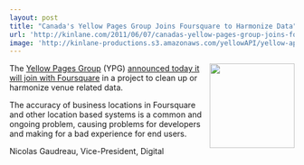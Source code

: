 ```yaml
---
layout: post
title: "Canada's Yellow Pages Group Joins Foursquare to Harmonize Data"
url: 'http://kinlane.com/2011/06/07/canadas-yellow-pages-group-joins-foursquare-to-harmonize-data/'
image: 'http://kinlane-productions.s3.amazonaws.com/yellowAPI/yellow-api.jpg'
---
```


[<img class="c1" src="http://kinlane-productions.s3.amazonaws.com/yellowAPI/yellow-api.jpg" alt="" width="150" align="right" />][1]The [Yellow Pages Group][2] (YPG) [announced today it will join with Foursquare][3] in a project to clean up or harmonize venue related data.

The accuracy of business locations in Foursquare and other location based systems is a common and ongoing problem, causing problems for developers and making for a bad experience for end users.

Nicolas Gaudreau, Vice-President, Digital

   [1]: http://www.yellowapi.com (YellowAPI.com)
   [2]: http://www.ypg.com/en/ (Yellow Pages Group)
   [3]: http://www.marketwire.com/press-release/canadas-yellow-pages-group-announces-strategic-agreement-with-foursquare-tsx-ylo-1523671.htm (announced today that it will join with foursquare)
